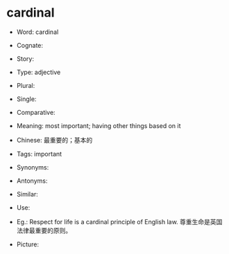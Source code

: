 # cardinal

- Word: cardinal
- Cognate: 
- Story: 

- Type: adjective
- Plural: 
- Single: 
- Comparative: 
- Meaning: most important; having other things based on it
- Chinese: 最重要的；基本的
- Tags: important
- Synonyms: 
- Antonyms: 
- Similar: 
- Use: 
- Eg.: Respect for life is a cardinal principle of English law. 尊重生命是英国法律最重要的原则。
- Picture: 

